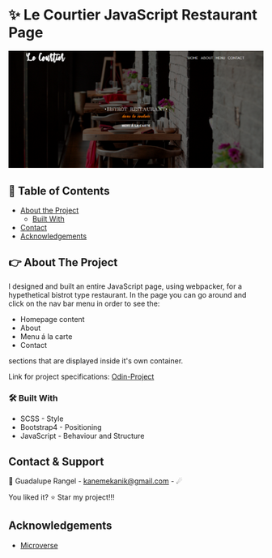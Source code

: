 # ✨ Le Courtier JavaScript Restaurant Page 

<div align="center"><img src="./assets/LeCourtier.png" alt="lecourtierpage"></div>

## 📝 Table of Contents

* [About the Project](#about-the-project)
  * [Built With](#built-with)
* [Contact](#contact)
* [Acknowledgements](#acknowledgements)

<!-- ABOUT THE PROJECT -->
## 👉 About The Project

I designed and built an entire JavaScript page, using webpacker, for a hypethetical bistrot type restaurant. In the page you can go around and click on the nav bar menu in order to see the:
*   Homepage content
*   About
*   Menu á la carte
*   Contact

sections that are displayed inside it's own container.

Link for project specifications: [Odin-Project](https://www.theodinproject.com/courses/javascript/lessons/todo-list)

### 🛠 Built With

*   SCSS - Style
*   Bootstrap4 - Positioning
*   JavaScript - Behaviour and Structure

<!-- CONTACT & SUPPORT -->
## Contact & Support

🙍 Guadalupe Rangel - kanemekanik@gmail.com - ☄

You liked it? ⭐️ Star my project!!!

<!-- ACKNOWLEDGEMENTS -->
## Acknowledgements

* [Microverse](https://www.microverse.org/)
